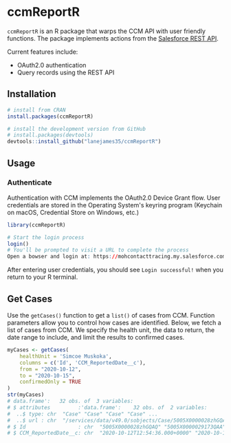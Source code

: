 # ccmReportR
`ccmReportR` is an R package that warps the CCM API with user friendly functions. The package implements actions from the [Salesforce REST API](https://developer.salesforce.com/docs/atlas.en-us.api_rest.meta/api_rest/intro_what_is_rest_api.htm).

Current features include:
- OAuth2.0 authentication
- Query records using the REST API

## Installation
```r
# install from CRAN
install.packages(ccmReportR)

# install the development version from GitHub
# install.packages(devtools)
devtools::install_github("lanejames35/ccmReportR")
```
## Usage
### Authenticate
Authentication with CCM implements the OAuth2.0 Device Grant flow. User credentials are stored in the Operating System's keyring program (Keychain on macOS, Credential Store on Windows, etc.) 
```r
library(ccmReportR)

# Start the login process
login()
# You'll be prompted to visit a URL to complete the process
Open a bowser and login at: https://mohcontacttracing.my.salesforce.com/setup/connect?user_code=25XPRH6C
```

After entering user credentials, you should see `Login successful!` when you return to your R terminal.
## Get Cases
Use the `getCases()` function to get a `list()` of cases from CCM. Function parameters allow you to control how cases are identified. Below, we fetch a list of cases from CCM. We specify the health unit, the data to return, the date range to include, and limit the results to confirmed cases.
```r
myCases <- getCases(
    healthUnit = 'Simcoe Muskoka',
    columns = c('Id', 'CCM_ReportedDate__c'),
    from = "2020-10-12",
    to = "2020-10-15",
    confirmedOnly = TRUE
)
str(myCases)
# data.frame':   32 obs. of  3 variables:
# $ attributes         :'data.frame':    32 obs. of  2 variables:
#  ..$ type: chr  "Case" "Case" "Case" "Case" ...
#  ..$ url : chr  "/services/data/v49.0/sobjects/Case/5005X0000028zhGQAQ" "/services/data/v49.0/sobjects/Case/  5005X0000029173QAA" "/services/data/v49.0/sobjects/Case/5005X00000292dEQAQ" "/services/data/v49.0/sobjects/Case/  5005X00000293QJQAY" ...
# $ Id                 : chr  "5005X0000028zhGQAQ" "5005X0000029173QAA" "5005X00000292dEQAQ" "5005X00000293QJQAY" ...
# $ CCM_ReportedDate__c: chr  "2020-10-12T12:54:36.000+0000" "2020-10-12T15:43:31.000+0000" "2020-10-12T16:00:00.000+0000" # "2020-10-12T19:18:11.000+0000" ...
```
